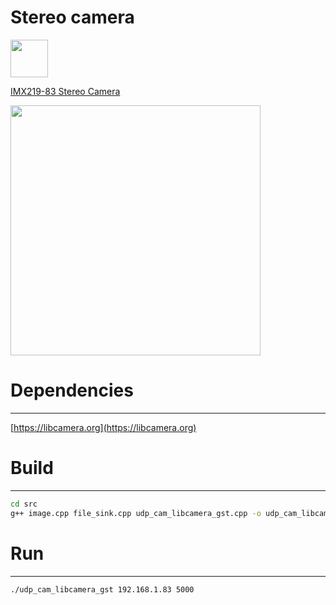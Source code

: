 # Stereo camera


<img src='https://www.waveshare.com/w/upload/a/a7/Ws-watermark-en.svg' style='width: 60px'/>

[IMX219-83 Stereo Camera](https://www.waveshare.com/wiki/IMX219-83_Stereo_Camera)


<img src='https://www.waveshare.com/w/upload/thumb/1/11/IMX219-83-Stereo-Camera-1.jpg/600px-IMX219-83-Stereo-Camera-1.jpg' style='width:400px'/>

# Dependencies

<hr>

[https://libcamera.org](https://libcamera.org)

# Build

<hr>

```bash
cd src
g++ image.cpp file_sink.cpp udp_cam_libcamera_gst.cpp -o udp_cam_libcamera_gst -g  $(pkg-config --cflags --libs libcamera gstreamer-1.0 gstreamer-app-1.0)  -pthread -I./
```

# Run

<hr>

```bash
./udp_cam_libcamera_gst 192.168.1.83 5000
```